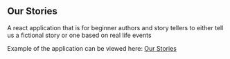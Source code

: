 <h2>Our Stories</h2>

A react application that is for beginner authors and story tellers to either tell us a fictional story or one based on real life events

Example of the application can be viewed here: <a href="" >Our Stories</a>
